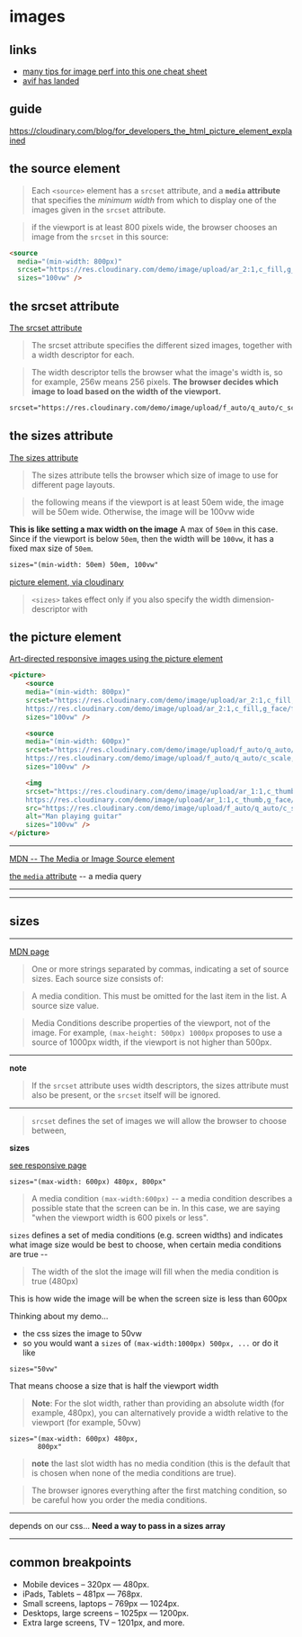 # images

## links
* [many tips for image perf into this one cheat sheet](https://twitter.com/Steve8708/status/1506281613746917394)
* [avif has landed](https://jakearchibald.com/2020/avif-has-landed/)

## guide
https://cloudinary.com/blog/for_developers_the_html_picture_element_explained

## the source element
> Each `<source>` element has a `srcset` attribute, and a **`media` attribute** that specifies the *minimum width* from which to display one of the images given in the `srcset` attribute.

> if the viewport is at least 800 pixels wide, the browser chooses an image from the `srcset` in this source:

```html
<source 
  media="(min-width: 800px)"
  srcset="https://res.cloudinary.com/demo/image/upload/ar_2:1,c_fill,g_face/f_auto/q_auto/c_scale,w_800/docs/guitar-man.jpg 800w, https://res.cloudinary.com/demo/image/upload/ar_2:1,c_fill,g_face/f_auto/q_auto/c_scale,w_1600/docs/guitar-man.jpg 1600w"
  sizes="100vw" />
```

## the srcset attribute
[The srcset attribute](https://cloudinary.com/documentation/responsive_html#the_srcset_attribute)

> The srcset attribute specifies the different sized images, together with a width descriptor for each.

> The width descriptor tells the browser what the image's width is, so for example, 256w means 256 pixels. **The browser decides which image to load based on the width of the viewport.**

```html
srcset="https://res.cloudinary.com/demo/image/upload/f_auto/q_auto/c_scale,w_256/docs/house.jpg 256w,
```

## the sizes attribute
[The sizes attribute](https://cloudinary.com/documentation/responsive_html#the_sizes_attribute)

> The sizes attribute tells the browser which size of image to use for different page layouts.

> the following means if the viewport is at least 50em wide, the image will be 50em wide. Otherwise, the image will be 100vw wide

**This is like setting a max width on the image** A max of `50em` in this case. Since if the viewport is below `50em`, then the width will be `100vw`, it has a fixed max size of `50em`.

```html
sizes="(min-width: 50em) 50em, 100vw"
```

[picture element, via cloudinary](https://cloudinary.com/blog/for_developers_the_html_picture_element_explained#attributes)

> `<sizes>` takes effect only if you also specify the width dimension-descriptor with <srcset>

## the picture element
[Art-directed responsive images using the picture element](https://cloudinary.com/documentation/responsive_html#art_directed_responsive_images_using_the_picture_element)

```html
<picture>
    <source 
    media="(min-width: 800px)"
    srcset="https://res.cloudinary.com/demo/image/upload/ar_2:1,c_fill,g_face/f_auto/q_auto/c_scale,w_800/docs/guitar-man.jpg 800w, 
    https://res.cloudinary.com/demo/image/upload/ar_2:1,c_fill,g_face/f_auto/q_auto/c_scale,w_1600/docs/guitar-man.jpg 1600w"
    sizes="100vw" />  

    <source 
    media="(min-width: 600px)"
    srcset="https://res.cloudinary.com/demo/image/upload/f_auto/q_auto/c_scale,w_600/docs/guitar-man.jpg 600w, 
    https://res.cloudinary.com/demo/image/upload/f_auto/q_auto/c_scale,w_1200/docs/guitar-man.jpg 1200w"
    sizes="100vw" />

    <img
    srcset="https://res.cloudinary.com/demo/image/upload/ar_1:1,c_thumb,g_face/f_auto/q_auto/c_scale,w_400/docs/guitar-man.jpg 400w, 
    https://res.cloudinary.com/demo/image/upload/ar_1:1,c_thumb,g_face/f_auto/q_auto/c_scale,w_800/docs/guitar-man.jpg 800w"
    src="https://res.cloudinary.com/demo/image/upload/f_auto/q_auto/c_scale,w_400/docs/guitar-man.jpg"
    alt="Man playing guitar"
    sizes="100vw" />   
</picture>
```

-----------------------------------------------

[MDN -- The Media or Image Source element](https://developer.mozilla.org/en-US/docs/Web/HTML/Element/source)

[the `media` attribute](https://developer.mozilla.org/en-US/docs/Web/HTML/Element/source#media) -- a media query


------------------------------------------

--------------------
## sizes
--------------------

[MDN page](https://developer.mozilla.org/en-US/docs/Web/HTML/Element/img#sizes)

> One or more strings separated by commas, indicating a set of source sizes. Each source size consists of:

> A media condition. This must be omitted for the last item in the list.
> A source size value.

> Media Conditions describe properties of the viewport, not of the image. For example, `(max-height: 500px) 1000px` proposes to use a source of 1000px width, if the viewport is not higher than 500px.

---------------------------



**note**
> If the `srcset` attribute uses width descriptors, the sizes attribute must also be present, or the `srcset` itself will be ignored.



------------

> `srcset` defines the set of images we will allow the browser to choose between,

**sizes**

[see responsive page](https://developer.mozilla.org/en-US/docs/Learn/HTML/Multimedia_and_embedding/Responsive_images)


```
sizes="(max-width: 600px) 480px, 800px"
```

> A media condition `(max-width:600px)` -- a media condition describes a possible state that the screen can be in. In this case, we are saying "when the viewport width is 600 pixels or less".

`sizes` defines a set of media conditions (e.g. screen widths) and indicates what image size would be best to choose, when certain media conditions are true --

> The width of the slot the image will fill when the media condition is true (480px)

This is how wide the image will be when the screen size is less than 600px

Thinking about my demo...
* the css sizes the image to 50vw
* so you would want a `sizes` of `(max-width:1000px) 500px, ...`
or do it like

```
sizes="50vw"
```
That means choose a size that is half the viewport width

> **Note**: For the slot width, rather than providing an absolute width (for example, 480px), you can alternatively provide a width relative to the viewport (for example, 50vw) 

```
sizes="(max-width: 600px) 480px,
       800px"
```

> **note** the last slot width has no media condition (this is the default that is chosen when none of the media conditions are true).

> The browser ignores everything after the first matching condition, so be careful how you order the media conditions.

--------------------

depends on our css... **Need a way to pass in a sizes array**


------------------------------

## common breakpoints

* Mobile devices – 320px — 480px.
* iPads, Tablets – 481px — 768px.
* Small screens, laptops – 769px — 1024px.
* Desktops, large screens – 1025px — 1200px.
* Extra large screens, TV – 1201px, and more.

